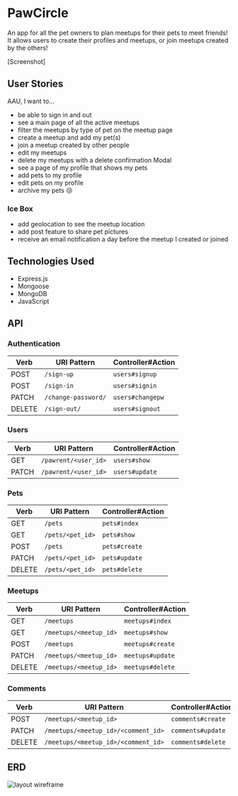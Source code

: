 # PawCircle

An app for all the pet owners to plan meetups for their pets to meet friends! It allows users to create their profiles and meetups, or join meetups created by the others!

[Screenshot]

## User Stories
AAU, I want to...
- be able to sign in and out
- see a main page of all the active meetups
- filter the meetups by type of pet on the meetup page
- create a meetup and add my pet(s) 
- join a meetup created by other people
- edit my meetups
- delete my meetups with a delete confirmation Modal
- see a page of my profile that shows my pets
- add pets to my profile
- edit pets on my profile
- archive my pets 😢

### Ice Box
- add geolocation to see the meetup location
- add post feature to share pet pictures
- receive an email notification a day before the meetup I created or joined


## Technologies Used
- Express.js
- Mongoose
- MongoDB
- JavaScript

## API
### Authentication

| Verb   | URI Pattern            | Controller#Action |
|--------|------------------------|-------------------|
| POST   | `/sign-up`             | `users#signup`    |
| POST   | `/sign-in`             | `users#signin`    |
| PATCH  | `/change-password/`    | `users#changepw`  |
| DELETE | `/sign-out/`           | `users#signout`   |

### Users

| Verb   | URI Pattern            | Controller#Action |
|--------|------------------------|-------------------|
| GET    | `/pawrent/<user_id>`   | `users#show`      |
| PATCH  | `/pawrent/<user_id>`   | `users#update`    |

### Pets

| Verb   | URI Pattern            | Controller#Action |
|--------|------------------------|-------------------|
| GET    | `/pets`                | `pets#index`      |
| GET    | `/pets/<pet_id>`       | `pets#show`       |
| POST   | `/pets`                | `pets#create`     |
| PATCH  | `/pets/<pet_id>`       | `pets#update`     |
| DELETE | `/pets/<pet_id>`       | `pets#delete`     |

### Meetups

| Verb   | URI Pattern            | Controller#Action |
|--------|------------------------|-------------------|
| GET    | `/meetups`             | `meetups#index`   |
| GET    | `/meetups/<meetup_id>` | `meetups#show`    |
| POST   | `/meetups`             | `meetups#create`  |
| PATCH  | `/meetups/<meetup_id>` | `meetups#update`  |
| DELETE | `/meetups/<meetup_id>` | `meetups#delete`  |

### Comments

| Verb   | URI Pattern                         | Controller#Action |
|--------|-------------------------------------|-------------------|
| POST   | `/meetups/<meetup_id>`              | `comments#create` |
| PATCH  | `/meetups/<meetup_id>/<comment_id>` | `comments#update` |
| DELETE | `/meetups/<meetup_id>/<comment_id>` | `comments#delete` |



## ERD
![layout wireframe](https://i.imgur.com/cNTlUjb.png)